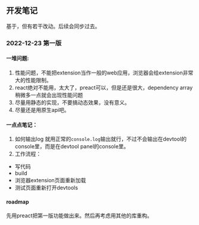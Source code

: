 ## 开发笔记

基于[](https://github.com/maxieluan/react-browser-extension-boilerplate)，但有若干改动。后续会同步过去。

### 2022-12-23 第一版
#### 一堆问题:
1. 性能问题，不能把extension当作一般的web应用，浏览器会给extension非常大的性能限制。
2. react绝对不能用，太大了，preact可以，但是还是很大，dependency array稍微多一点就会出现性能问题
3. 尽量用静态的实现，不要搞动态效果，没有意义。
4. 尽量还是用原生api吧。

#### 一点点笔记：
1. 如何输出log
就用正常的`console.log`输出就行，不过不会输出在devtool的console里，而是在devtool panel的console里。
2. 工作流程：
* 写代码
* build
* 浏览器extension页面重新加载
* 测试页面重新打开devtools

#### roadmap
先用preact把第一版功能做出来。然后再考虑用其他的库重构。
